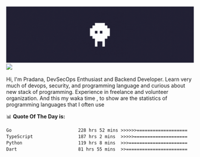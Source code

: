![banner](.github/banner.gif)
<img src="https://user-images.githubusercontent.com/73097560/115834477-dbab4500-a447-11eb-908a-139a6edaec5c.gif"></p>

Hi, I'm Pradana, DevSecOps Enthusiast and Backend Developer. Learn very much of devops, security, and programming language and curious about new stack of programming. Experience in freelance and volunteer organization. And this my waka time , to show are the statistics of programming languages that I often use

📊 **Quote Of The Day is:**
<!--START_SECTION:waka-->

```txt
Go                         228 hrs 52 mins >>>>>>===================   25.17 %
TypeScript                 187 hrs 2 mins  >>>>>====================   20.57 %
Python                     119 hrs 8 mins  >>>======================   13.10 %
Dart                       81 hrs 55 mins  >>=======================   09.01 %
```

<!--END_SECTION:waka-->
